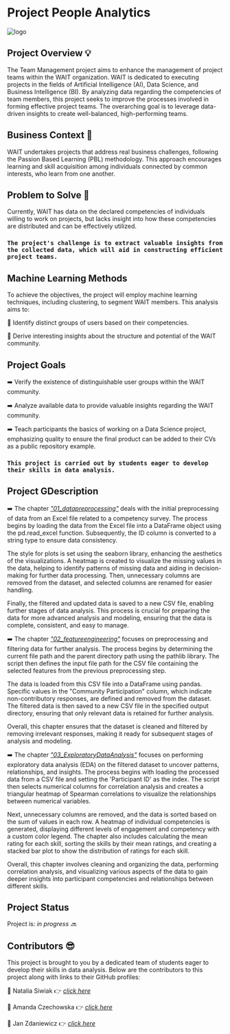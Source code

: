 
# Project People Analytics
![logo](https://github.com/Zdanekk/Projekt-people-analytics/assets/169438375/70efd862-21d8-4396-a07e-8460784818f9)

## Project Overview 💡
The Team Management project aims to enhance the management of project teams within the WAIT organization. WAIT is dedicated to executing projects in the fields of Artificial Intelligence (AI), Data Science, and Business Intelligence (BI). By analyzing data regarding the competencies of team members, this project seeks to improve the processes involved in forming effective project teams. The overarching goal is to leverage data-driven insights to create well-balanced, high-performing teams.

## Business Context 🧐
WAIT undertakes projects that address real business challenges, following the Passion Based Learning (PBL) methodology. This approach encourages learning and skill acquisition among individuals connected by common interests, who learn from one another.

## Problem to Solve 🤔
Currently, WAIT has data on the declared competencies of individuals willing to work on projects, but lacks insight into how these competencies are distributed and can be effectively utilized. 

### **```The project's challenge is to extract valuable insights from the collected data, which will aid in constructing efficient project teams.```**

## Machine Learning Methods
To achieve the objectives, the project will employ machine learning techniques, including clustering, to segment WAIT members. This analysis aims to:

🔸 Identify distinct groups of users based on their competencies.

🔸 Derive interesting insights about the structure and potential of the WAIT community.

## Project Goals
➡️ Verify the existence of distinguishable user groups within the WAIT community.

➡️ Analyze available data to provide valuable insights regarding the WAIT community.

➡️ Teach participants the basics of working on a Data Science project, emphasizing quality to ensure the final product can be added to their CVs as a public repository example.


### **``` This project is carried out by students eager to develop their skills in data analysis. ```**


## Project GDescription

➡️ The chapter [_"01_datapreprocessing"_](https://github.com/Zdanekk/Projekt-people-analytics/blob/main/notebooks/01_DataPreprocessing.ipynb) deals with the initial preprocessing of data from an Excel file related to a competency survey. The process begins by loading the data from the Excel file into a DataFrame object using the pd.read_excel function. Subsequently, the ID column is converted to a string type to ensure data consistency.

The style for plots is set using the seaborn library, enhancing the aesthetics of the visualizations. A heatmap is created to visualize the missing values in the data, helping to identify patterns of missing data and aiding in decision-making for further data processing. Then, unnecessary columns are removed from the dataset, and selected columns are renamed for easier handling.

Finally, the filtered and updated data is saved to a new CSV file, enabling further stages of data analysis. This process is crucial for preparing the data for more advanced analysis and modeling, ensuring that the data is complete, consistent, and easy to manage.

➡️ The chapter [_"02_featureengineering"_](https://github.com/Zdanekk/Projekt-people-analytics/blob/main/notebooks/02_FeatureEngineering.ipynb) focuses on preprocessing and filtering data for further analysis. The process begins by determining the current file path and the parent directory path using the pathlib library. The script then defines the input file path for the CSV file containing the selected features from the previous preprocessing step.

The data is loaded from this CSV file into a DataFrame using pandas. Specific values in the "Community Participation" column, which indicate non-contributory responses, are defined and removed from the dataset. The filtered data is then saved to a new CSV file in the specified output directory, ensuring that only relevant data is retained for further analysis.

Overall, this chapter ensures that the dataset is cleaned and filtered by removing irrelevant responses, making it ready for subsequent stages of analysis and modeling.

➡️ The chapter [_"03_ExploratoryDataAnalysis"_](https://github.com/Zdanekk/Projekt-people-analytics/blob/main/notebooks/03_ExploratoryDataAnalysis.ipynb) focuses on performing exploratory data analysis (EDA) on the filtered dataset to uncover patterns, relationships, and insights. The process begins with loading the processed data from a CSV file and setting the 'Participant ID' as the index. The script then selects numerical columns for correlation analysis and creates a triangular heatmap of Spearman correlations to visualize the relationships between numerical variables.

Next, unnecessary columns are removed, and the data is sorted based on the sum of values in each row. A heatmap of individual competencies is generated, displaying different levels of engagement and competency with a custom color legend. The chapter also includes calculating the mean rating for each skill, sorting the skills by their mean ratings, and creating a stacked bar plot to show the distribution of ratings for each skill.

Overall, this chapter involves cleaning and organizing the data, performing correlation analysis, and visualizing various aspects of the data to gain deeper insights into participant competencies and relationships between different skills.








## Project Status
Project is: _in progress 🔜_  

## Contributors 😎
This project is brought to you by a dedicated team of students eager to develop their skills in data analysis. Below are the contributors to this project along with links to their GitHub profiles:

🔸 Natalia Siwiak 👉 [_click here_](https://github.com/nsiwiak)

🔸 Amanda Czechowska 👉 [_click here_](https://github.com/czeama)

🔸 Jan Zdaniewicz 👉 [_click here_](https://github.com/Zdanekk)


